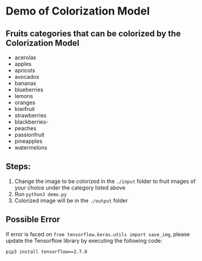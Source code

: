 # Demo of Colorization Model

## Fruits categories that can be colorized by the Colorization Model

* acerolas
* apples
* apricots
* avocados
* bananas
* blueberries
* lemons
* oranges
* kiwifruit
* strawberries
* blackberries-
* peaches
* passionfruit
* pineapples
* watermelons

## Steps:

1. Change the image to be colorized in the `./input` folder to fruit images of your choice under the category listed above
2. Run `python3 demo.py`
3. Colorized image will be in the `./output` folder

## Possible Error

If error is faced on `from tensorflow.keras.utils import save_img`, please update the Tensorflow library by executing the following code:
```
pip3 install tensorflow==2.7.0
```